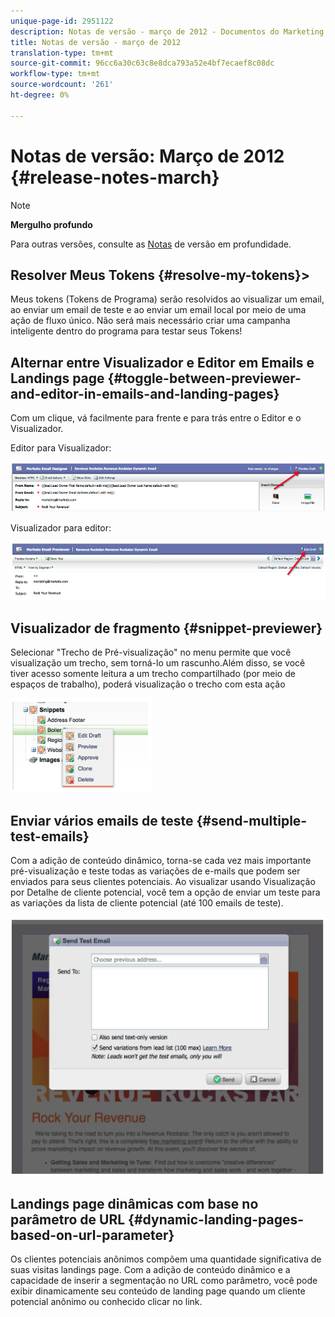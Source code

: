 ```yaml
---
unique-page-id: 2951122
description: Notas de versão - março de 2012 - Documentos do Marketing - Documentação do produto
title: Notas de versão - março de 2012
translation-type: tm+mt
source-git-commit: 96cc6a30c63c8e8dca793a52e4bf7ecaef8c08dc
workflow-type: tm+mt
source-wordcount: '261'
ht-degree: 0%

---
```



# Notas de versão: Março de 2012 {#release-notes-march}

>[!NOTE]
>
>**Mergulho profundo**
>
>Para outras versões, consulte as [Notas](http://docs.marketo.com/display/docs/release+notes) de versão em profundidade.
>
>## Resolver Meus Tokens {#resolve-my-tokens}>

Meus tokens (Tokens de Programa) serão resolvidos ao visualizar um email, ao enviar um email de teste e ao enviar um email local por meio de uma ação de fluxo único. Não será mais necessário criar uma campanha inteligente dentro do programa para testar seus Tokens!

## Alternar entre Visualizador e Editor em Emails e Landings page {#toggle-between-previewer-and-editor-in-emails-and-landing-pages}

Com um clique, vá facilmente para frente e para trás entre o Editor e o Visualizador.

Editor para Visualizador:

![](assets/image2014-9-23-10-3a0-3a13.png)

Visualizador para editor:

![](assets/image2014-9-23-10-3a0-3a25.png)

## Visualizador de fragmento {#snippet-previewer}

Selecionar &quot;Trecho de Pré-visualização&quot; no menu permite que você visualização um trecho, sem torná-lo um rascunho.Além disso, se você tiver acesso somente leitura a um trecho compartilhado (por meio de espaços de trabalho), poderá visualização o trecho com esta ação

![](assets/image2014-9-23-10-3a0-3a37.png)

## Enviar vários emails de teste {#send-multiple-test-emails}

Com a adição de conteúdo dinâmico, torna-se cada vez mais importante pré-visualização e teste todas as variações de e-mails que podem ser enviados para seus clientes potenciais. Ao visualizar usando Visualização por Detalhe de cliente potencial, você tem a opção de enviar um teste para as variações da lista de cliente potencial (até 100 emails de teste).

![](assets/image2014-9-23-10-3a0-3a50.png)

## Landings page dinâmicas com base no parâmetro de URL {#dynamic-landing-pages-based-on-url-parameter}

Os clientes potenciais anônimos compõem uma quantidade significativa de suas visitas landings page. Com a adição de conteúdo dinâmico e a capacidade de inserir a segmentação no URL como parâmetro, você pode exibir dinamicamente seu conteúdo de landing page quando um cliente potencial anônimo ou conhecido clicar no link.
